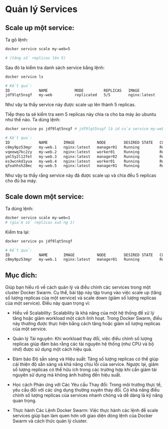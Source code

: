 # Quản lý Services

## Scale up một service: 
Ta gõ lệnh:

```bash
docker service scale my-web=5

# (tăng số replicas lên 5)
```

Sau đó ta kiểm tra danh sách service bằng lệnh:

```bash
docker service ls

# Kết quả:
ID             NAME            MODE         REPLICAS   IMAGE                           PORTS
jdf9lqt5nsgf   my-web          replicated   5/5        nginx:latest                    *:8081->80/tcp
```

Như vậy ta thấy service này được scale up lên thành 5 replicas.

Tiếp theo ta sẽ kiểm tra xem 5 replicas này chia ra cho ba máy ảo ubuntu như thế nào. Ta dùng lệnh:

```bash
docker service ps jdf9lqt5nsgf # jdf9lqt5nsgf là id của service my-web

# Kết quả:
ID             NAME       IMAGE          NODE        DESIRED STATE   CURRENT STATE           ERROR     PORTS
c8my9pz53mgr   my-web.1   nginx:latest   manager01   Running         Running 8 seconds ago
vqeewq7kc2zy   my-web.2   nginx:latest   worker01    Running         Running 8 seconds ago
yml5y2l12fet   my-web.3   nginx:latest   manager02   Running         Running 8 seconds ago
es3wcnkd1yua   my-web.4   nginx:latest   worker01    Running         Running 8 seconds ago
qfoahhsh28mc   my-web.5   nginx:latest   manager01   Running         Running 8 seconds ago
```

Như vậy ta thấy rằng service này đã được scale up và chia đều 5 replicas cho đủ ba máy.

## Scale down một service: 
Ta dùng lệnh:

```bash
docker service scale my-web=1 
# (giảm số replicas xuống 1)
```

Kiểm tra lại:

```bash
docker service ps jdf9lqt5nsgf

# Kết quả:
ID             NAME       IMAGE          NODE        DESIRED STATE   CURRENT STATE         ERROR     PORTS
c8my9pz53mgr   my-web.1   nginx:latest   manager01   Running         Running 3 minutes ago
```

## Mục đích:

Giúp bạn hiểu rõ về cách quản lý và điều chỉnh các services trong một cluster Docker Swarm. Cụ thể, bài tập này tập trung vào việc scale up (tăng số lượng replicas của một service) và scale down (giảm số lượng replicas của một service). Điều này quan trọng vì:

- Hiểu về Scalability: Scalability là khả năng của một hệ thống để xử lý tăng hoặc giảm workload một cách linh hoạt. Trong Docker Swarm, điều này thường được thực hiện bằng cách tăng hoặc giảm số lượng replicas của một service.

- Quản lý Tài nguyên: Khi workload thay đổi, việc điều chỉnh số lượng replicas giúp đảm bảo rằng các tài nguyên hệ thống (như CPU và bộ nhớ) được sử dụng một cách hiệu quả.

- Đảm bảo Độ sẵn sàng và Hiệu suất: Tăng số lượng replicas có thể giúp cải thiện độ sẵn sàng và khả năng chịu lỗi của service. Ngược lại, giảm số lượng replicas có thể hữu ích trong các trường hợp khi cần giảm tài nguyên sử dụng mà không ảnh hưởng đến hiệu suất.

- Học cách Phản ứng với Các Yêu cầu Thay đổi: Trong môi trường thực tế, yêu cầu đối với các ứng dụng thường xuyên thay đổi. Có khả năng điều chỉnh số lượng replicas của services nhanh chóng và dễ dàng là kỹ năng quan trọng.

- Thực hành Các Lệnh Docker Swarm: Việc thực hành các lệnh để scale services giúp bạn làm quen hơn với giao diện dòng lệnh của Docker Swarm và cách thức quản lý cluster.